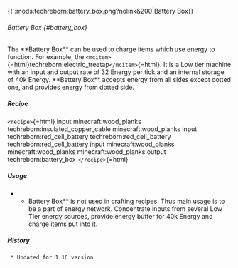 {{ :mods:techreborn:battery_box.png?nolink&200\|Battery Box}}

###### Battery Box {#battery_box}

The \*\*Battery Box\*\* can be used to charge items which use energy to
function. For example, the
`<mcitem>`{=html}techreborn:electric_treetap`</mcitem>`{=html}. It is a
Low tier machine with an input and output rate of 32 Energy per tick and
an internal storage of 40k Energy. \*\*Battery Box\*\* accepts energy
from all sides except dotted one, and provides energy from dotted side.

##### Recipe

`<recipe>`{=html} input minecraft:wood_planks
techreborn:insulated_copper_cable minecraft:wood_planks input
techreborn:red_cell_battery techreborn:red_cell_battery
techreborn:red_cell_battery input minecraft:wood_planks
minecraft:wood_planks minecraft:wood_planks output
techreborn:battery_box `</recipe>`{=html}

##### Usage

-   -   Battery Box\*\* is not used in crafting recipes. Thus main usage
        is to be a part of energy network. Concentrate inputs from
        several Low Tier energy sources, provide energy buffer for 40k
        Energy and charge items put into it.

##### History

` * Updated for 1.16 version`
